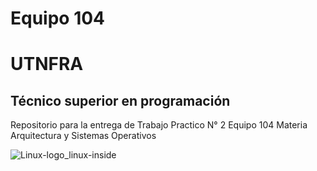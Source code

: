# **Equipo 104**

# **UTNFRA**

## **Técnico superior en programación**

Repositorio para la entrega de Trabajo Practico N° 2 Equipo 104 Materia Arquitectura y Sistemas Operativos


![Linux-logo_linux-inside](https://user-images.githubusercontent.com/78119165/139511190-e569c1f1-8561-443c-92cb-af8c4edbeb4f.png)
